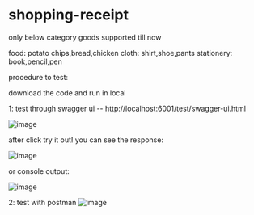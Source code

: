 # shopping-receipt

only below category goods supported till now

food:
    potato chips,bread,chicken
cloth:
    shirt,shoe,pants
stationery:
    book,pencil,pen


procedure to test:

download the code and run in local

1:
test through swagger ui -- http://localhost:6001/test/swagger-ui.html

![image](https://user-images.githubusercontent.com/22140333/134767883-493bee50-a9f7-49c9-a020-b4429ec89c98.png)

after click try it out! you can see the response:

![image](https://user-images.githubusercontent.com/22140333/134767888-a369dad9-c105-4a36-9290-6f2cb8a29c14.png)

or console output:

![image](https://user-images.githubusercontent.com/22140333/134767995-8298ae59-dae5-4a10-9945-af692f15e917.png)


2:
test with postman
![image](https://user-images.githubusercontent.com/22140333/134768039-c255cdf8-16aa-40f3-8c75-4cf59fcfc35e.png)


